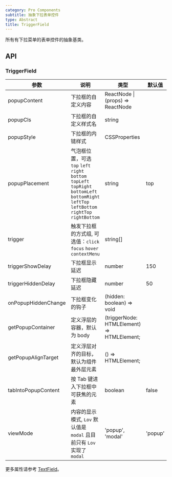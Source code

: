 ```yaml
---
category: Pro Components
subtitle: 抽象下拉表单控件
type: Abstract
title: TriggerField
---
```


所有有下拉菜单的表单控件的抽象基类。

## API

### TriggerField

| 参数 | 说明 | 类型 | 默认值 |
| --- | --- | --- | --- |
| popupContent | 下拉框的自定义内容 | ReactNode \| (props) => ReactNode |  |
| popupCls | 下拉框的自定义样式名 | string |  |
| popupStyle | 下拉框的内链样式 | CSSProperties |  |
| popupPlacement | 气泡框位置，可选 `top` `left` `right` `bottom` `topLeft` `topRight` `bottomLeft` `bottomRight` `leftTop` `leftBottom` `rightTop` `rightBottom` | string | top |
| trigger | 触发下拉框的方式组, 可选值：`click` `focus` `hover` `contextMenu` | string\[\] |  |
| triggerShowDelay | 下拉框显示延迟 | number | 150 |
| triggerHiddenDelay | 下拉框隐藏延迟 | number | 50 |
| onPopupHiddenChange | 下拉框变化的钩子 | (hidden: boolean) => void |  |
| getPopupContainer | 定义浮层的容器，默认为 body | (triggerNode: HTMLElement) => HTMLElement; |  |
| getPopupAlignTarget | 定义浮层对齐的目标，默认为组件最外层元素 | () => HTMLElement; |  |
| tabIntoPopupContent | 按 Tab 键进入下拉框中可获焦的元素 | boolean | false |
| viewMode | 内容的显示模式,  `Lov` 默认值是 `modal` 且目前只有 `Lov` 实现了 `modal` | 'popup', 'modal' | 'popup' |

更多属性请参考 [TextField](/components-pro/text-field/#TextField)。
